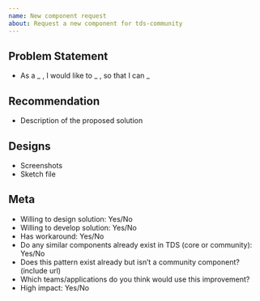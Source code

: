 ```yaml
---
name: New component request
about: Request a new component for tds-community
---
```


<!--
  ## IMPORTANT SECURITY NOTE

  When opening issues, be sure NOT to include any private or personal
  information such as secrets, passwords, or any source code that involves
  data retrieval.
-->

## Problem Statement

* As a _ , I would like to _ , so that I can \_

## Recommendation

* Description of the proposed solution

<!--
  Note: designs must be approved by the Digital Platform Ambassadors
  Before any code or pull requests can be submitted

  See the contributing guide for details:
  https://github.com/telus/tds-community/blob/master/.github/CONTRIBUTING.md#process
-->

## Designs

* Screenshots
* Sketch file

## Meta

* Willing to design solution: Yes/No
* Willing to develop solution: Yes/No
* Has workaround: Yes/No
* Do any similar components already exist in TDS (core or community): Yes/No
* Does this pattern exist already but isn’t a community component? (include url)
* Which teams/applications do you think would use this improvement?
* High impact: Yes/No

<!--
  ## NOTE REGARDING LABELS

  Please do not label GitHub issues yourself. A member of the
  Digital Platform Ambassadors will label your issue accordingly.
-->
